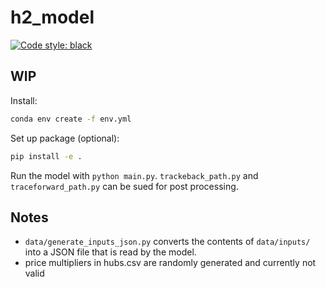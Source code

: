 # h2_model

[![Code style: black](https://img.shields.io/badge/code%20style-black-000000.svg)](https://github.com/psf/black)

## WIP

Install:

```bash
conda env create -f env.yml
```

Set up package (optional):
```bash
pip install -e .
```

Run the model with `python main.py`.
`trackeback_path.py` and `traceforward_path.py` can be sued for post processing.

## Notes

- `data/generate_inputs_json.py` converts the contents of `data/inputs/` into a JSON file that is read by the model.
- price multipliers in hubs.csv are randomly generated and currently not valid
